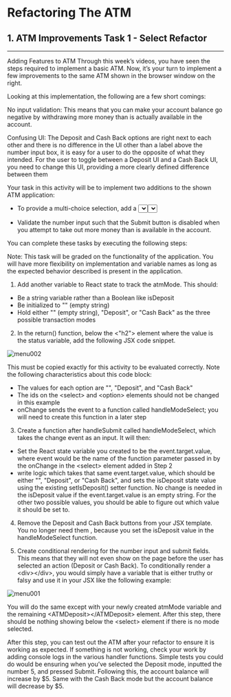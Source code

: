 # Refactoring The ATM
## 1. ATM Improvements Task 1 - Select Refactor
-------------------------------------------------

Adding Features to ATM
Through this week’s videos, you have seen the steps required to implement a basic ATM. Now, it’s your turn to implement 
a few improvements to the same ATM shown in the browser window on the right.

Looking at this implementation, the following are a few short comings:

No input validation: This means that you can make your account balance go negative by withdrawing more money than is 
actually available in the account.

Confusing UI: The Deposit and Cash Back options are right next to each other and there is no difference in the UI other 
than a label above the number input box, it is easy for a user to do the opposite of what they intended.
For the user to toggle between a Deposit UI and a Cash Back UI, you need to change this UI, providing a more clearly 
defined difference between them

Your task in this activity will be to implement two additions to the shown ATM application:

* To provide a multi-choice selection, add a <select> input element below Account Balance which will allow the 
user to switch between Deposit, Cash Back, and a null option. The content below the <select> input will only be shown 
if the atmMode is set to Deposit or Cash Back, but not the third option (i.e., null). The atmMode should be initialized to the 
null option in React.useState().

* Validate the number input such that the Submit button is disabled when you attempt to take out more money than is available in the account.

You can complete these tasks by executing the following steps:

Note: This task will be graded on the functionality of the application. You will have more flexibility on 
implementation and variable names as long as the expected behavior described is present in the application.

1. Add another variable to React state to track the atmMode. This should:
* Be a string variable rather than a Boolean like isDeposit
* Be initialized to "" (empty string)
* Hold either "" (empty string), "Deposit", or "Cash Back" as the three possible transaction modes

2. In the return() function, below the \<"h2"\> element where the value is the status variable, add the following JSX code snippet.

![menu002](https://user-images.githubusercontent.com/105542222/216724008-2e739b02-2e2e-49d2-a796-9888c5ce2671.png)
  
This must be copied exactly for this activity to be evaluated correctly. Note the following characteristics about this code block:
  
* The values for each option are "", "Deposit", and "Cash Back"
* The ids on the \<select\> and \<option\> elements should not be changed in this example
* onChange sends the event to a function called handleModeSelect; you will need to create this function in a later step
 
3. Create a function after handleSubmit called handleModeSelect, which takes the change event as an input. It will then:

* Set the React state variable you created to be the event.target.value, where event would be the name of the function parameter passed in by the onChange in the \<select\> element added in Step 2
* write logic which takes that same event.target.value, which should be either "", "Deposit", or "Cash Back", and sets the isDeposit state value using the existing setIsDeposit() setter function. No change is needed in the isDeposit value if the event.target.value is an empty string. For the other two possible values, you should be able to figure out which value it should be set to.

4. Remove the Deposit and Cash Back buttons from your JSX template. You no longer need them , because you set the isDeposit value in the handleModeSelect function.

5. Create conditional rendering for the number input and submit fields. This means that they will not even show on the page before the user has selected an action (Deposit or Cash Back). To conditionally render a \<div\>\</div\>, you would simply have a variable that is either truthy or falsy and use it in your JSX like the following example:

![menu001](https://user-images.githubusercontent.com/105542222/216723700-a3764801-38e2-40c5-b379-d9cf33284cfa.png)
  
You will do the same except with your newly created atmMode variable and the remaining \<ATMDeposit\>\</ATMDeposit\> element. After this step, there should be nothing showing below the \<select\> element if there is no mode selected.

After this step, you can test out the ATM after your refactor to ensure it is working as expected. If something is not working, check your work by adding console logs in the various handler functions. Simple tests you could do would be ensuring when you’ve selected the Deposit mode, inputted the number 5, and pressed Submit. Following this, the account balance will increase by $5. Same with the Cash Back mode but the account balance will decrease by $5.
